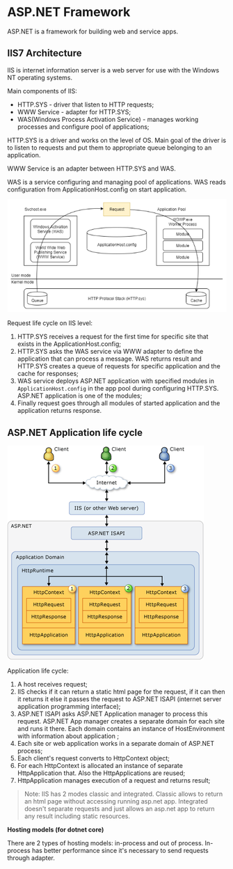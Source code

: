 # ASP.NET Framework

ASP.NET is a framework for building web and service apps.

## IIS7 Architecture

IIS is internet information server is a web server for use with the Windows NT operating systems.

Main components of IIS:
- HTTP.SYS - driver that listen to HTTP requests;
- WWW Service - adapter for HTTP.SYS;
- WAS(Windows Process Activation Service) - manages working processes and configure pool of applications;

HTTP.SYS is a driver and works on the level of OS. Main goal of the driver is to listen to requests and put them to appropriate queue belonging to an application.

WWW Service is an adapter between HTTP.SYS and WAS.

WAS is a service configuring and managing pool of applications. WAS reads configuration from ApplicationHost.config on start application.

![IIS Architecture image](./images/iis-architecture.png)

Request life cycle on IIS level:
1. HTTP.SYS receives a request for the first time for specific site that exists in the ApplicationHost.config;
1. HTTP.SYS asks the WAS service via WWW adapter to define the application that can process a message. WAS returns result and HTTP.SYS creates a queue of requests for specific application and the cache for responses;
1. WAS service deploys ASP.NET application with specified modules in ```ApplicationHost.config``` in the app pool during configuring HTTP.SYS. ASP.NET application is one of the modules;
1. Finally request goes through all modules of started application and the application returns response.

## ASP.NET Application life cycle

![ASP.NET application architecture image](./images/aspnet-application-architecture.gif)

Application life cycle:
1. A host receives request;
1. IIS checks if it can return a static html page for the request, if it can then it returns it else it passes the request to ASP.NET ISAPI (internet server application programming interface);
1. ASP.NET ISAPI asks ASP.NET Application manager to process this request. ASP.NET App manager creates a separate domain for each site and runs it there. Each domain contains an instance of HostEnvironment with information about application ; 
1. Each site or web application works in a separate domain of ASP.NET process;
1. Each client's request converts to HttpContext object;
1. For each HttpContext is allocated an instance of separate HttpApplication that. Also the HttpApplications are reused;
1. HttpApplication manages execution of a request and returns result;

> Note: IIS has 2 modes classic and integrated. Classic allows to return an html page without accessing running asp.net app. Integrated doesn't separate requests and just allows an asp.net app to return any result including static resources.

**Hosting models (for dotnet core)**

There are 2 types of hosting models: in-process and out of process. In-process has better performance since it's necessary to send requests through adapter.
